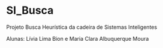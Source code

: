 # SI_Busca

Projeto Busca Heurística da cadeira de Sistemas Inteligentes

Alunas: Lívia Lima Bion e Maria Clara Albuquerque Moura
